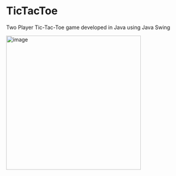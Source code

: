 # TicTacToe
Two Player Tic-Tac-Toe game developed in Java using Java Swing

<img width="362" alt="image" src="https://user-images.githubusercontent.com/69967336/158820404-b8654a92-ca2e-4f7e-9da6-c1e8eca4f98c.png">
